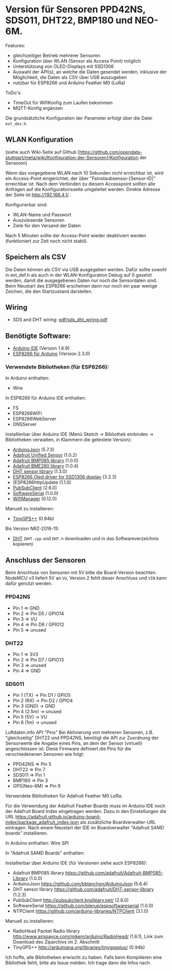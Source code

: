 # Version für Sensoren PPD42NS, SDS011, DHT22, BMP180 und NEO-6M.

Features:
- gleichzeitiger Betrieb mehrerer Sensoren
- Konfiguration über WLAN (Sensor als Access Point) möglich
- Unterstützung von OLED-Displays mit SSD1306
- Auswahl der API(s), an welche die Daten gesendet werden, inklusive der Möglichkeit, die Daten als CSV über USB auszugeben
- nutzbar für ESP8266 und Arduino Feather M0 (LoRa)

ToDo's:
- TimeOut für WifiKonfig zum Laufen bekommen
- MQTT-Konfig ergänzen

Die grundsätzliche Konfiguration der Parameter erfolgt über die Datei `ext_dev.h`.

## WLAN Konfiguration

(siehe auch Wiki-Seite auf Github [https://github.com/opendata-stuttgart/meta/wiki/Konfiguration-der-Sensoren](Konfiguration der Sensoren)

Wenn das vorgegebene WLAN nach 10 Sekunden nicht erreichbar ist, wird ein Access-Point eingerichtet, der über "Feinstaubsensor-\[Sensor-ID\]" erreichbar ist. Nach dem Verbinden zu diesem Accesspoint sollten alle Anfragen auf die Konfigurationsseite umgeleitet werden. Direkte Adresse der Seite ist http://192.168.4.1/ .

Konfigurierbar sind:
- WLAN-Name und Passwort
- Auszulesende Sensoren
- Ziele für den Versand der Daten

Nach 5 Minuten sollte der Access-Point wieder deaktiviert werden (funktioniert zur Zeit noch nicht stabil).


## Speichern als CSV

Die Daten können als CSV via USB ausgegeben werden. Dafür sollte sowohl in ext_def.h als auch in der WLAN-Konfiguration Debug auf 0 gesetzt werden, damit die ausgegebenen Daten nur noch die Sensordaten sind. Beim Neustart des ESP8266 erscheinen dann nur noch ein paar wenige Zeichen, die den Startzustand darstellen.

## Wiring

* SDS and DHT wiring: [pdf/sds_dht_wiring.pdf](pdf/sds_dht_wiring.pdf)

## Benötigte Software:

* [Arduino IDE](https://www.arduino.cc/en/Main/Software)  (Version 1.6.9)
* [ESP8266 für Arduino](http://arduino.esp8266.com/stable/package_esp8266com_index.json) (Version 2.3.0)

### Verwendete Bibliotheken (für ESP8266):

In Arduino enthalten:
* Wire

In ESP8266 für Arduino IDE enthalten:
* FS
* ESP8266WiFi
* ESP8266WebServer
* DNSServer

Installierbar über Arduino IDE (Menü Sketch -> Bibliothek einbinden -> Bibliotheken verwalten, in Klammern die getestete Version):
* [ArduinoJson](https://github.com/bblanchon/ArduinoJson) (5.7.3)
* [Adafruit Unified Sensor](https://github.com/adafruit/Adafruit_Sensor) (1.0.2)
* [Adafruit BMP085 library](https://github.com/adafruit/Adafruit-BMP085-Library) (1.0.0)
* [Adafruit BME280 library](https://github.com/adafruit/Adafruit_BME280_Library) (1.0.4)
* [DHT sensor library](https://github.com/adafruit/DHT-sensor-library) (1.3.0)
* [ESP8266 Oled driver for SSD1306 display](https://github.com/squix78/esp8266-oled-ssd1306) (3.2.3)
* [ESP8266httpUpdate (1.1.0)
* [PubSubClient](http://pubsubclient.knolleary.net/) (2.6.0)
* [SoftwareSerial](https://github.com/plerup/espsoftwareserial) (1.0.0)
* [WifiManager](https://github.com/tzapu/WiFiManager) (0.12.0)

Manuell zu installieren:
* [TinyGPS++](http://arduiniana.org/libraries/tinygpsplus/) (0.94b)


Bis Version NRZ-2016-15:
* [DHT](https://github.com/adafruit/DHT-sensor-library)
  (`DHT.cpp` und `DHT.h` downloaden und in das Softwareverzeichnis kopieren)


## Anschluss der Sensoren

Beim Anschluss von Sensoren mit 5V bitte die Board-Version beachten. NodeMCU v3 liefert 5V an `VU`, Version 2 fehlt dieser Anschluss und `VIN` kann dafür genutzt werden.

### PPD42NS
* Pin 1 => GND
* Pin 2 => Pin D5 / GPIO14
* Pin 3 => VU
* Pin 4 => Pin D6 / GPIO12
* Pin 5 => unused

### DHT22
* Pin 1 => 3V3
* Pin 2 => Pin D7 / GPIO13
* Pin 3 => unused
* Pin 4 => GND

### SDS011
* Pin 1 (TX)   -> Pin D1 / GPIO5
* Pin 2 (RX)   -> Pin D2 / GPIO4
* Pin 3 (GND)  -> GND
* Pin 4 (2.5m) -> unused
* Pin 5 (5V)   -> VU
* Pin 6 (1m)   -> unused


Luftdaten.info API "Pins"
Bei Aktivierung von mehreren Sensoren, z.B. "gleichzeitig" DHT22 und PPD42NS, benötigt die API zur Zuordnung der Sensorwerte die Angabe eines Pins, an dem der Sensor (virtuell) angeschlossen ist.
Diese Firmware definiert die Pins für die verschiedenenen Sensoren wie folgt:
* PPD42NS => Pin 5
* DHT22 => Pin 7
* SDS011 => Pin 1
* BMP180 => Pin 3
* GPS(Neo-6M) => Pin 9


Verwendete Bibliotheken für Adafruit Feather M0 LoRa:

Für die Verwendung der Adafruit Feather Boards muss im Arduino IDE noch der Adafruit Board Index eingetragen werden. Dazu in den Einstellungen die URL
https://adafruit.github.io/arduino-board-index/package_adafruit_index.json als zusätzliche Boardverwalter-URL eintragen. Nach einem Neustart der IDE im Boardverwalter "Adafruit SAMD boards" installieren.

In Arduino enthalten:
Wire
SPI

In "Adafruit SAMD Boards" enthalten:


Installierbar über Arduino IDE (für Versionen siehe auch ESP8266):
* Adafruit BMP085 library <https://github.com/adafruit/Adafruit-BMP085-Library> (1.0.0)
* ArduinoJson <https://github.com/bblanchon/ArduinoJson> (5.6.4)
* DHT sensor library <https://github.com/adafruit/DHT-sensor-library> (1.2.3)
* PubSubClient <http://pubsubclient.knolleary.net/> (2.6.0)
* SoftwareSerial <https://github.com/plerup/espsoftwareserial> (1.0.0)
* NTPClient <https://github.com/arduino-libraries/NTPClient> (3.1.0)

Manuell zu installieren:
* RadioHead Packet Radio library <http://www.airspayce.com/mikem/arduino/RadioHead/> (1.6.1), Link zum Download des Ziparchivs im 2. Abschnitt
* TinyGPS++ <http://arduiniana.org/libraries/tinygpsplus/> (0.94b)

Ich hoffe, alle Bibliotheken erwischt zu haben. Falls beim Kompilieren eine Bibliothek fehlt, bitte als Issue melden. Ich trage dann die Infos nach.
